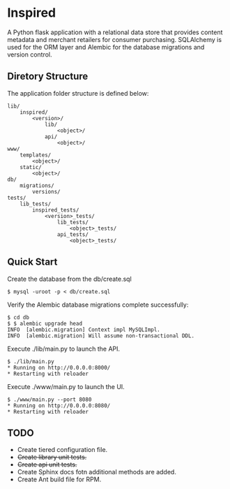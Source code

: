 Inspired
================================

A Python flask application with a relational data store that provides content metadata and merchant retailers for consumer purchasing. SQLAlchemy is used for the ORM layer and Alembic for the database migrations and version control.


Diretory Structure
-------------------------

The application folder structure is defined below:

    lib/
        inspired/
            <version>/
                lib/
                    <object>/
                api/
                    <object>/
    www/
        templates/
            <object>/
        static/
            <object>/
    db/
        migrations/
            versions/
    tests/
        lib_tests/
            inspired_tests/
                <version>_tests/
                    lib_tests/
                        <object>_tests/
                    api_tests/
                        <object>_tests/
                

Quick Start
-------------------------

Create the database from the db/create.sql
    
    $ mysql -uroot -p < db/create.sql

Verify the Alembic database migrations complete successfully:

    $ cd db
    $ $ alembic upgrade head
    INFO  [alembic.migration] Context impl MySQLImpl.
    INFO  [alembic.migration] Will assume non-transactional DDL.

Execute ./lib/main.py to launch the API.

    $ ./lib/main.py 
    * Running on http://0.0.0.0:8000/
    * Restarting with reloader

Execute ./www/main.py to launch the UI.

    $ ./www/main.py --port 8080
    * Running on http://0.0.0.0:8080/
    * Restarting with reloader


TODO
-------------------------

* Create tiered configuration file.
* ~~Create library unit tests.~~
* ~~Create api unit tests.~~
* Create Sphinx docs fotn additional methods are added.
* Create Ant build file for RPM.

